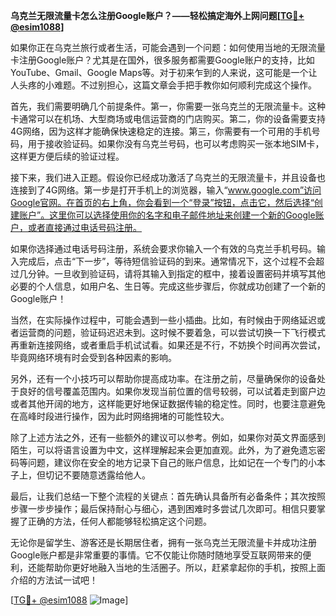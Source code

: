 **乌克兰无限流量卡怎么注册Google账户？——轻松搞定海外上网问题[[TG💪+ @esim1088](https://t.me/s/esim1088)]**

如果你正在乌克兰旅行或者生活，可能会遇到一个问题：如何使用当地的无限流量卡注册Google账户？尤其是在国外，很多服务都需要Google账户的支持，比如YouTube、Gmail、Google Maps等。对于初来乍到的人来说，这可能是一个让人头疼的小难题。不过别担心，这篇文章会手把手教你如何顺利完成这个操作。

首先，我们需要明确几个前提条件。第一，你需要一张乌克兰的无限流量卡。这种卡通常可以在机场、大型商场或电信运营商的门店购买。第二，你的设备需要支持4G网络，因为这样才能确保快速稳定的连接。第三，你需要有一个可用的手机号码，用于接收验证码。如果你没有乌克兰号码，也可以考虑购买一张本地SIM卡，这样更方便后续的验证过程。

接下来，我们进入正题。假设你已经成功激活了乌克兰的无限流量卡，并且设备也连接到了4G网络。第一步是打开手机上的浏览器，输入“www.google.com”访问Google官网。在首页的右上角，你会看到一个“登录”按钮，点击它，然后选择“创建账户”。这里你可以选择使用你的名字和电子邮件地址来创建一个新的Google账户，或者直接通过电话号码注册。

如果你选择通过电话号码注册，系统会要求你输入一个有效的乌克兰手机号码。输入完成后，点击“下一步”，等待短信验证码的到来。通常情况下，这个过程不会超过几分钟。一旦收到验证码，请将其输入到指定的框中，接着设置密码并填写其他必要的个人信息，如用户名、生日等。完成这些步骤后，你就成功创建了一个新的Google账户！

当然，在实际操作过程中，可能会遇到一些小插曲。比如，有时候由于网络延迟或者运营商的问题，验证码迟迟未到。这时候不要着急，可以尝试切换一下飞行模式再重新连接网络，或者重启手机试试看。如果还是不行，不妨换个时间再次尝试，毕竟网络环境有时会受到各种因素的影响。

另外，还有一个小技巧可以帮助你提高成功率。在注册之前，尽量确保你的设备处于良好的信号覆盖范围内。如果你发现当前位置的信号较弱，可以试着走到窗户边或者其他开阔的地方，这样能更好地保证数据传输的稳定性。同时，也要注意避免在高峰时段进行操作，因为此时网络拥堵的可能性较大。

除了上述方法之外，还有一些额外的建议可以参考。例如，如果你对英文界面感到陌生，可以将语言设置为中文，这样理解起来会更加直观。此外，为了避免遗忘密码等问题，建议你在安全的地方记录下自己的账户信息，比如记在一个专门的小本子上，但切记不要随意透露给他人。

最后，让我们总结一下整个流程的关键点：首先确认具备所有必备条件；其次按照步骤一步步操作；最后保持耐心与细心，遇到困难时多尝试几次即可。相信只要掌握了正确的方法，任何人都能够轻松搞定这个问题。

无论你是留学生、游客还是长期居住者，拥有一张乌克兰无限流量卡并成功注册Google账户都是非常重要的事情。它不仅能让你随时随地享受互联网带来的便利，还能帮助你更好地融入当地的生活圈子。所以，赶紧拿起你的手机，按照上面介绍的方法试一试吧！

[[TG💪+ @esim1088](https://t.me/s/esim1088) ![Image](https://i.postimg.cc/4NQfJmqS/Snipaste-2025-05-13-00-14-12.png)]